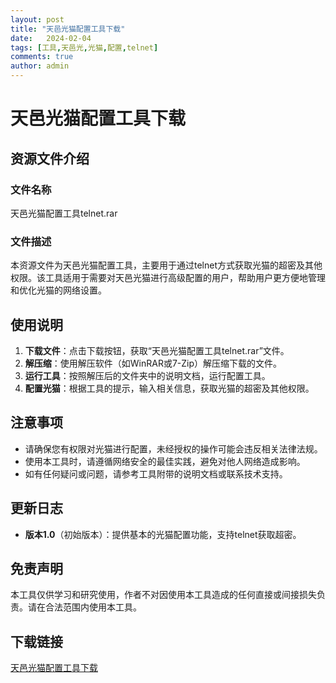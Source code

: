 ```yaml
---
layout: post
title: "天邑光猫配置工具下载"
date:   2024-02-04
tags: [工具,天邑光,光猫,配置,telnet]
comments: true
author: admin
---
```

# 天邑光猫配置工具下载

## 资源文件介绍

### 文件名称
天邑光猫配置工具telnet.rar

### 文件描述
本资源文件为天邑光猫配置工具，主要用于通过telnet方式获取光猫的超密及其他权限。该工具适用于需要对天邑光猫进行高级配置的用户，帮助用户更方便地管理和优化光猫的网络设置。

## 使用说明

1. **下载文件**：点击下载按钮，获取“天邑光猫配置工具telnet.rar”文件。
2. **解压缩**：使用解压软件（如WinRAR或7-Zip）解压缩下载的文件。
3. **运行工具**：按照解压后的文件夹中的说明文档，运行配置工具。
4. **配置光猫**：根据工具的提示，输入相关信息，获取光猫的超密及其他权限。

## 注意事项

- 请确保您有权限对光猫进行配置，未经授权的操作可能会违反相关法律法规。
- 使用本工具时，请遵循网络安全的最佳实践，避免对他人网络造成影响。
- 如有任何疑问或问题，请参考工具附带的说明文档或联系技术支持。

## 更新日志

- **版本1.0**（初始版本）：提供基本的光猫配置功能，支持telnet获取超密。

## 免责声明

本工具仅供学习和研究使用，作者不对因使用本工具造成的任何直接或间接损失负责。请在合法范围内使用本工具。

## 下载链接

[天邑光猫配置工具下载](https://pan.quark.cn/s/ce672f1daf2f)